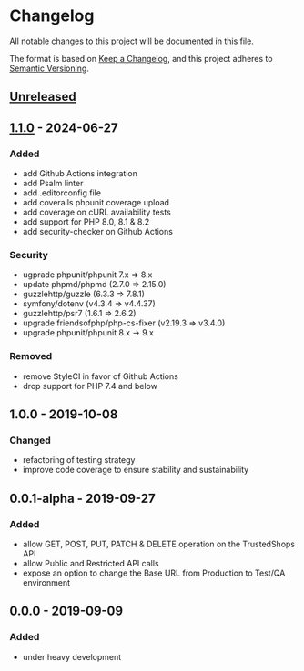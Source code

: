# Changelog
All notable changes to this project will be documented in this file.

The format is based on [Keep a Changelog](https://keepachangelog.com/en/1.0.0/),
and this project adheres to [Semantic Versioning](https://semver.org/spec/v2.0.0.html).

## [Unreleased]

## [1.1.0] - 2024-06-27
### Added
- add Github Actions integration
- add Psalm linter
- add .editorconfig file
- add coveralls phpunit coverage upload
- add coverage on cURL availability tests
- add support for PHP 8.0, 8.1 & 8.2
- add security-checker on Github Actions

### Security
- ugprade phpunit/phpunit 7.x => 8.x
- update phpmd/phpmd (2.7.0 => 2.15.0)
- guzzlehttp/guzzle (6.3.3 => 7.8.1)
- symfony/dotenv (v4.3.4 => v4.4.37)
- guzzlehttp/psr7 (1.6.1 => 2.6.2)
- upgrade friendsofphp/php-cs-fixer (v2.19.3 => v3.4.0)
- upgrade phpunit/phpunit 8.x -> 9.x

### Removed
- remove StyleCI in favor of Github Actions
- drop support for PHP 7.4 and below

## 1.0.0 - 2019-10-08
### Changed
- refactoring of testing strategy
- improve code coverage to ensure stability and sustainability

## 0.0.1-alpha - 2019-09-27
### Added
- allow GET, POST, PUT, PATCH & DELETE operation on the TrustedShops API
- allow Public and Restricted API calls
- expose an option to change the Base URL from Production to Test/QA environment

## 0.0.0 - 2019-09-09
### Added
- under heavy development

[Unreleased]: https://github.com/antistatique/trustedshops-php-sdk/compare/1.1.0...HEAD
[1.1.0]: https://github.com/antistatique/trustedshops-php-sdk/compare/1.0.0...1.1.0
